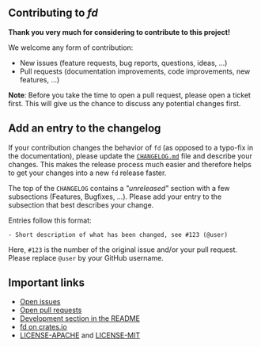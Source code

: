 ## Contributing to *fd*

**Thank you very much for considering to contribute to this project!**

We welcome any form of contribution:

  * New issues (feature requests, bug reports, questions, ideas, ...)
  * Pull requests (documentation improvements, code improvements, new features, ...)

**Note**: Before you take the time to open a pull request, please open a ticket first. This will
give us the chance to discuss any potential changes first.

## Add an entry to the changelog

If your contribution changes the behavior of `fd` (as opposed to a typo-fix
in the documentation), please update the [`CHANGELOG.md`](CHANGELOG.md) file
and describe your changes. This makes the release process much easier and
therefore helps to get your changes into a new `fd` release faster.

The top of the `CHANGELOG` contains a *"unreleased"* section with a few
subsections (Features, Bugfixes, …). Please add your entry to the subsection
that best describes your change.

Entries follow this format:
```
- Short description of what has been changed, see #123 (@user)
```
Here, `#123` is the number of the original issue and/or your pull request.
Please replace `@user` by your GitHub username.

## Important links

  * [Open issues](https://github.com/SiliwangiWirakaryaGanesha/fd-mimalloc/issues)
  * [Open pull requests](https://github.com/SiliwangiWirakaryaGanesha/fd-mimalloc/pulls)
  * [Development section in the README](https://github.com/SiliwangiWirakaryaGanesha/fd-mimalloc#development)
  * [fd on crates.io](https://crates.io/crates/fd-mimalloc)
  * [LICENSE-APACHE](https://github.com/SiliwangiWirakaryaGanesha/fd-mimalloc/blob/master/LICENSE-APACHE) and [LICENSE-MIT](https://github.com/SiliwangiWirakaryaGanesha/fd-mimalloc/blob/master/LICENSE-MIT)
